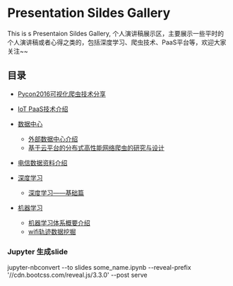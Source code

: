 ﻿# Presentation Sildes Gallery

This is s Presentaion Sildes Gallery, 个人演讲稿展示区，主要展示一些平时的个人演讲稿或者心得之类的，包括深度学习、爬虫技术、PaaS平台等，欢迎大家关注~~

## 目录

-	[Pycon2016可视化爬虫技术分享](./Pycon2016/Pycon2016.ipynb)

-	[IoT PaaS技术介绍](./cloud/IoT%20PaaS%20Introduction.ipynb)

-	[数据中心](./DataCenter)
	+	[外部数据中心介绍](https://nbviewer.jupyter.org/github/shikanon/MyPresentations/blob/master/DataCenter/DataCenter.ipynb)
	+	[基于云平台的分布式高性能网络爬虫的研究与设计](https://nbviewer.jupyter.org/github/shikanon/MyPresentations/blob/master/DataCenter/基于云平台的分布式高性能网络爬虫的研究与设计.pdf)

-	[电信数据资料介绍](./com_data/)

-	[深度学习](./DeepLearning)
	+	[深度学习——基础篇](https://nbviewer.jupyter.org/github/shikanon/MyPresentations/blob/master/DeepLearning/LearnOfDeepLearning.ipynb)

-	[机器学习](./MachineLearning)
	+	[机器学习体系概要介绍](./MachineLearning/机器学习算法讲义_体系结构介绍(第一章).pdf)
	+	[wifi轨迹数据挖掘](./MachineLearning/wifi轨迹数据挖掘.pdf)

### Jupyter 生成slide

jupyter-nbconvert --to slides some_name.ipynb --reveal-prefix '//cdn.bootcss.com/reveal.js/3.3.0' --post serve